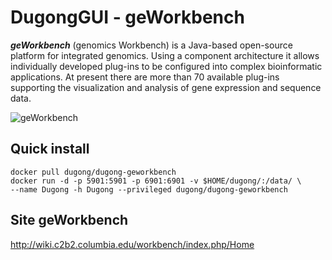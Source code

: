 # DugongGUI - geWorkbench

***geWorkbench*** (genomics Workbench) is a Java-based open-source platform for integrated genomics. Using a component architecture it allows individually developed plug-ins to be configured into complex bioinformatic applications. At present there are more than 70 available plug-ins supporting the visualization and analysis of gene expression and sequence data.

![geWorkbench](http://wiki.c2b2.columbia.edu/workbench/images/thumb/d/dd/GeWorkbench_full_GUI_color_mosaic.png/760px-GeWorkbench_full_GUI_color_mosaic.png)

## Quick install

    docker pull dugong/dugong-geworkbench
    docker run -d -p 5901:5901 -p 6901:6901 -v $HOME/dugong/:/data/ \
    --name Dugong -h Dugong --privileged dugong/dugong-geworkbench
    
## Site geWorkbench

http://wiki.c2b2.columbia.edu/workbench/index.php/Home
